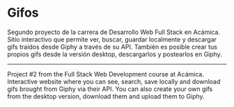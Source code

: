 # Gifos
 
Segundo proyecto de la carrera de Desarrollo Web Full Stack en Acámica. Sitio interactivo que permite ver, buscar, guardar localmente y descargar gifs traídos desde Giphy a través de su API. También es posible crear tus propios gifs desde la versión desktop, descargarlos y postearlos en Giphy.

---

Project #2 from the Full Stack Web Development course at Acámica. Interactive website where you can see, search, save locally and download gifs brought from Giphy via their API. You can also create your own gifs from the desktop version, download them and upload them to Giphy.
